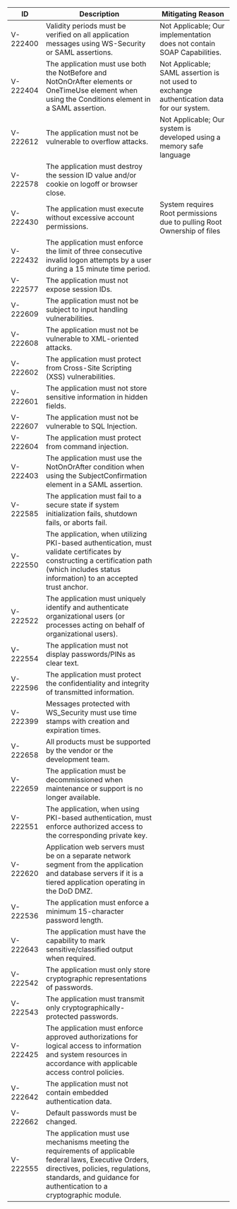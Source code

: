 | ID | Description | Mitigating Reason |
| --- | --- | -- |
| V-222400 | Validity periods must be verified on all application messages using WS-Security or SAML assertions. | Not Applicable; Our implementation does not contain SOAP Capabilities.  |
| V-222404 | The application must use both the NotBefore and NotOnOrAfter elements or OneTimeUse element when using the Conditions element in a SAML assertion. | Not Applicable; SAML assertion is not used to exchange authentication data for our system.  |
| V-222612 | The application must not be vulnerable to overflow attacks. | Not Applicable; Our system is developed using a memory safe language  |
| V-222578 | The application must destroy the session ID value and/or cookie on logoff or browser close.  |  |
| V-222430 | The application must execute without excessive account permissions.  | System requires Root permissions due to pulling Root Ownership of files  |
| V-222432 | The application must enforce the limit of three consecutive invalid logon attempts by a user during a 15 minute time period.  |  |
| V-222577 | The application must not expose session IDs.  |  |
| V-222609 | The application must not be subject to input handling vulnerabilities.  |  |
| V-222608 | The application must not be vulnerable to XML-oriented attacks.  |  |
| V-222602 | The application must protect from Cross-Site Scripting (XSS) vulnerabilities.  |  |
| V-222601 | The application must not store sensitive information in hidden fields.  |  |
| V-222607 | The application must not be vulnerable to SQL Injection.  |  |
| V-222604 | The application must protect from command injection.  |  |
| V-222403 | The application must use the NotOnOrAfter condition when using the SubjectConfirmation element in a SAML assertion.  |  |
| V-222585 | The application must fail to a secure state if system initialization fails, shutdown fails, or aborts fail.  |  |
| V-222550 | The application, when utilizing PKI-based authentication, must validate certificates by constructing a certification path (which includes status information) to an accepted trust anchor.  |  |
| V-222522 | The application must uniquely identify and authenticate organizational users (or processes acting on behalf of organizational users).  |  |
| V-222554 | The application must not display passwords/PINs as clear text.  |  |
| V-222596 | The application must protect the confidentiality and integrity of transmitted information.  |  |
| V-222399 | Messages protected with WS_Security must use time stamps with creation and expiration times.  |  |
| V-222658 | All products must be supported by the vendor or the development team.  |  |
| V-222659 | The application must be decommissioned when maintenance or support is no longer available.  |  |
| V-222551 | The application, when using PKI-based authentication, must enforce authorized access to the corresponding private key.  |  |
| V-222620 | Application web servers must be on a separate network segment from the application and database servers if it is a tiered application operating in the DoD DMZ.  |  |
| V-222536 | The application must enforce a minimum 15-character password length.  |  |
| V-222643 | The application must have the capability to mark sensitive/classified output when required.  |  |
| V-222542 | The application must only store cryptographic representations of passwords.  |  |
| V-222543 | The application must transmit only cryptographically-protected passwords.  |  |
| V-222425 | The application must enforce approved authorizations for logical access to information and system resources in accordance with applicable access control policies.  |  |
| V-222642 | The application must not contain embedded authentication data.  |  |
| V-222662 | Default passwords must be changed.  |  |
| V-222555 | The application must use mechanisms meeting the requirements of applicable federal laws, Executive Orders, directives, policies, regulations, standards, and guidance for authentication to a cryptographic module.  |  |
